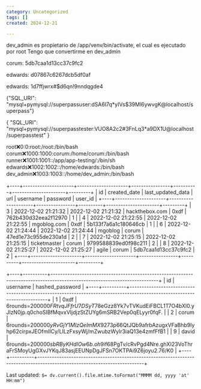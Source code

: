 ```yaml
---
category: Uncategorized
tags: []
created: 2024-12-21

---
```

dev_admin es propietario de /app/venv/bin/activate, el cual es ejecutado por root
Tengo que convertirme en dev_admin


corum: 5db7caa1d13cc37c9fc2

edwards: d07867c6267dcb5df0af


edwards: 1d7ffjwrx#$d6qn!9nndqgde4


{"SQL_URI": "mysql+pymysql://superpassuser:dSA6l7q*yIVs$39Ml6ywvgK@localhost/superpass"}

{
    "SQL_URI": "mysql+pymysql://superpasstester:VUO8A2c2#3FnLq3*a9DX1U@localhost/superpasstest"
}


root:x:0:0:root:/root:/bin/bash
corum:x:1000:1000:corum:/home/corum:/bin/bash
runner:x:1001:1001::/app/app-testing/:/bin/sh
edwards:x:1002:1002::/home/edwards:/bin/bash
dev_admin:x:1003:1003::/home/dev_admin:/bin/bash




+----+---------------------+---------------------+----------------+----------+----------------------+---------+
| id | created_date        | last_updated_data   | url            | username | password             | user_id |
+----+---------------------+---------------------+----------------+----------+----------------------+---------+
|  3 | 2022-12-02 21:21:32 | 2022-12-02 21:21:32 | hackthebox.com | 0xdf     | 762b430d32eea2f12970 |       1 |
|  4 | 2022-12-02 21:22:55 | 2022-12-02 21:22:55 | mgoblog.com    | 0xdf     | 5b133f7a6a1c180646cb |       1 |
|  6 | 2022-12-02 21:24:44 | 2022-12-02 21:24:44 | mgoblog        | corum    | 47ed1e73c955de230a1d |       2 |
|  7 | 2022-12-02 21:25:15 | 2022-12-02 21:25:15 | ticketmaster   | corum    | 9799588839ed0f98c211 |       2 |
|  8 | 2022-12-02 21:25:27 | 2022-12-02 21:25:27 | agile          | corum    | 5db7caa1d13cc37c9fc2 |       2 |
+----+---------------------+---------------------+----------------+----------+----------------------+---------+

+----+----------+--------------------------------------------------------------------------------------------------------------------------+
| id | username | hashed_password                                                                                                          |
+----+----------+--------------------------------------------------------------------------------------------------------------------------+
|  1 | 0xdf     | $6$rounds=200000$FRtvqJFfrU7DSyT7$8eGzz8Yk7vTVKudEiFBCL1T7O4bXl0.yJlzN0jp.q0choSIBfMqvxVIjdjzStZUYg6mSRB2Vep0qELyyr0fqF. |
|  2 | corum    | $6$rounds=200000$yRvGjY1MIzQelmMX$9273p66QtJQb9afrbAzugxVFaBhb9lyhp62cirpxJEOfmIlCy/LILzFxsyWj/mZwubzWylr3iaQ13e4zmfFfB1 |
|  9 | david    | $6$rounds=200000$sbRByKHdIOw6b.oh$9if68PgTv/cRvPgd4Nre.ghXI23VoThraFrSMoyUgGXvJYKqJ83asjEEUNpDgJFSn7OKTPAi9Z6joyu2.76/K0 |
+----+----------+--------------------------------------------------------------------------------------------------------------------------+


Last updated: `$= dv.current().file.mtime.toFormat("MMMM dd, yyyy 'at' HH:mm")`
